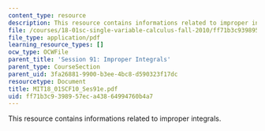 ```yaml
---
content_type: resource
description: This resource contains informations related to improper integrals.
file: /courses/18-01sc-single-variable-calculus-fall-2010/ff71b3c9398957eca43864994760b4a7_MIT18_01SCF10_Ses91e.pdf
file_type: application/pdf
learning_resource_types: []
ocw_type: OCWFile
parent_title: 'Session 91: Improper Integrals'
parent_type: CourseSection
parent_uid: 3fa26881-9900-b3ee-4bc8-d590323f17dc
resourcetype: Document
title: MIT18_01SCF10_Ses91e.pdf
uid: ff71b3c9-3989-57ec-a438-64994760b4a7
---
```

This resource contains informations related to improper integrals.


